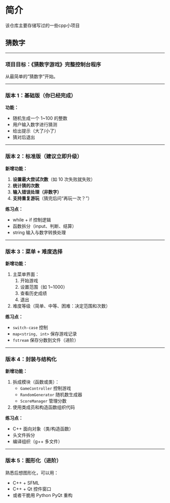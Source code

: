 # 简介

该仓库主要存储写过的一些cpp小项目

## 猜数字

---

### 项目目标：《猜数字游戏》完整控制台程序

从最简单的“猜数字”开始。

---

### 版本 1：基础版（你已经完成）

**功能：**

* 随机生成一个 1\~100 的整数
* 用户输入数字进行猜测
* 给出提示（大了/小了）
* 猜对后退出

---

### 版本 2：标准版（建议立即升级）

**新增功能：**

1. **设置最大尝试次数**（如 10 次失败就失败）
2. **统计猜的次数**
3. **输入错误处理（非数字）**
4. **支持重复游玩**（猜完后问“再玩一次？”）

**练习点：**

* while + if 控制逻辑
* 函数拆分（input、判断、结算）
* string 输入与数字转换处理

---

### 版本 3：菜单 + 难度选择

**新增功能：**

1. 主菜单界面：
   1. 开始游戏
   2. 设置范围（如 1\~1000）
   3. 查看历史成绩
   4. 退出
2. 难度等级（简单、中等、困难：决定范围和次数）

**练习点：**
* `switch-case` 控制
* `map<string, int>` 保存游戏记录
* `fstream` 保存分数到文件（进阶）

---

### 版本 4：封装与结构化

**新增功能：**

1. 拆成模块（函数或类）：
   * `GameController` 控制游戏
   * `RandomGenerator` 随机数生成器
   * `ScoreManager` 管理分数
2. 使用类成员和构造函数组织代码

**练习点：**

* C++ 面向对象（类/构造函数）
* 头文件拆分
* 编译组织（g++ 多文件）

---

### 版本 5：图形化（进阶）

熟悉后想图形化，可以用：

* C++ + SFML
* C++ + Qt 控件窗口
* 或者干脆用 Python PyQt 重构
